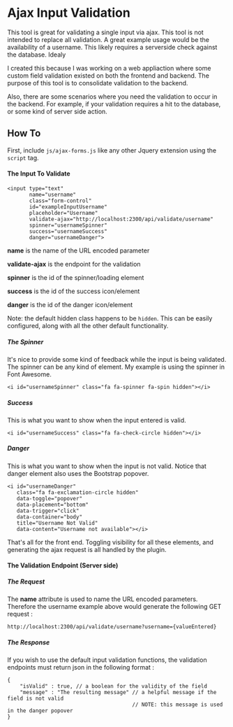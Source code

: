# Ajax Input Validation

This tool is great for validating a single input via ajax. This tool is not intended to replace all validation. A great example usage would be the availability of a username. This likely requires a serverside check against the database. Idealy

I created this because I was working on a web appliaction where some custom field validation existed on both the frontend and backend. The purpose of this tool is to consolidate validation to the backend.

Also, there are some scenarios where you need the validation to occur in the backend. For example, if your validation requires a hit to the database, or some kind of server side action.

## How To

First, include `js/ajax-forms.js` like any other Jquery extension using the `script` tag.

#### The Input To Validate

    <input type="text"
           name="username"
           class="form-control"
           id="exampleInputUsername"
           placeholder="Username"
           validate-ajax="http://localhost:2300/api/validate/username"
           spinner="usernameSpinner"
           success="usernameSuccess"
           danger="usernameDanger">
        
**name** is the name of the URL encoded parameter

**validate-ajax** is the endpoint for the validation

**spinner** is the id of the spinner/loading element

**success** is the id of the success icon/element

**danger** is the id of the danger icon/element

Note: the default hidden class happens to be `hidden`. This can be easily configured, along with all the other default functionality.

##### The Spinner

It's nice to provide some kind of feedback while the input is being validated. The spinner can be any kind of element. My example is using the spinner in Font Awesome.

    <i id="usernameSpinner" class="fa fa-spinner fa-spin hidden"></i>

##### Success

This is what you want to show when the input entered is valid.

    <i id="usernameSuccess" class="fa fa-check-circle hidden"></i>

##### Danger

This is what you want to show when the input is not valid. Notice that danger element also uses the Bootstrap popover.

    <i id="usernameDanger"
       class="fa fa-exclamation-circle hidden"
       data-toggle="popover"
       data-placement="bottom"
       data-trigger="click"
       data-container="body"
       title="Username Not Valid"
       data-content="Username not available"></i>


That's all for the front end. Toggling visibility for all these elements, and generating the ajax request is all handled by the plugin.

#### The Validation Endpoint (Server side)

##### The Request

The **name** attribute is used to name the URL encoded parameters. Therefore the username example above would generate the following GET request : 

`http://localhost:2300/api/validate/username?username={valueEntered}`

##### The Response

If you wish to use the default input validation functions, the validation endpoints must return json in the following format :

    {
        "isValid" : true, // a boolean for the validity of the field
        "message" : "The resulting message" // a helpful message if the field is not valid
                                            // NOTE: this message is used in the danger popover
    }

